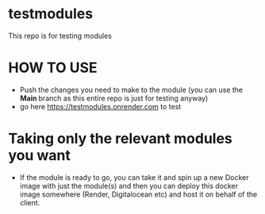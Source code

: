 # testmodules
This repo is for testing modules


# HOW TO USE 

- Push the changes you need to make to the module (you can use the <b> Main </b> branch as this entire repo is just for testing anyway)
- go here https://testmodules.onrender.com to test 





# Taking only the relevant modules you want 
- If the module is ready to go, you can take it and spin up a new Docker image with just the module(s) and then you can deploy this docker image somewhere (Render, Digitalocean etc) and host it on behalf of the client. 
